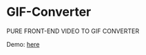# GIF-Converter
PURE FRONT-END VIDEO TO GIF CONVERTER


Demo: [here](https://diana-dai.github.io/GIF-Converter/)
